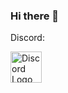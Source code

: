 ### Hi there 👋

Discord:

<a href="https://discord.com/users/509649636584194048" target="_blank"><img src="https://cdn.rawgit.com/NNTin/discord-logo/f4333344/src/assets/animateddiscord.svg" alt="Discord Logo" width="50" height="50"></a>


<!--
**nur-zaman/nur-zaman** is a ✨ _special_ ✨ repository because its `README.md` (this file) appears on your GitHub profile.

Here are some ideas to get you started:

- 🔭 I’m currently working on ...
- 🌱 I’m currently learning ...
- 👯 I’m looking to collaborate on ...
- 🤔 I’m looking for help with ...
- 💬 Ask me about ...
- 📫 How to reach me: ...
- 😄 Pronouns: ...
- ⚡ Fun fact: ...
-->
